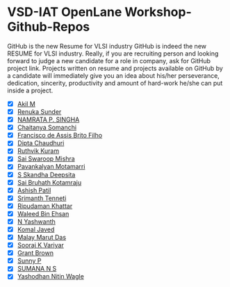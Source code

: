 # VSD-IAT OpenLane Workshop-Github-Repos
GitHub is the new Resume for VLSI industry  GitHub is indeed the new RESUME for VLSI industry. 
Really, if you are recruiting person and looking forward to judge a new candidate for a role in company, ask for GitHub project link. 
Projects written on resume and projects available on GitHub by a candidate will immediately give you an idea about his/her perseverance, dedication, sincerity, productivity and amount of hard-work he/she can put inside a project.

- [x] [Akil M](https://github.com/akilm/Physical-Design)
- [x] [Renuka Sunder](https://github.com/renu883/openlane_sky130)
- [x] [NAMRATA P. SINGHA](https://github.com/n-singha/PhysicalDesign_Workshop)
- [x] [Chaitanya Somanchi](https://github.com/Chaituvisu/PHYSICAL-DESIGN-Workshop.git)
- [x] [Francisco de Assis Brito Filho](https://github.com/britovski/vsdBasicPD)
- [x] [Dipta Chaudhuri](https://github.com/dipta30/VSD-PD-workshop)
- [x] [Ruthvik Kuram](https://github.com/rkuram/Beginner-Physical-design)
- [x] [Sai Swaroop Mishra](https://github.com/SaiSwaroopMishra/VSD-Physical-Design-Workshop)
- [x] [Pavankalyan Motamarri](https://github.com/pkmotam/PD_WORKSHOP_Using_Open_Source_Tools)
- [x] [S Skandha Deepsita](https://github.com/deepsita/vsdBasicPD)
- [x] [Sai Bruhath Kotamraju](https://github.com/Bruhath10/Physical-Design)
- [x] [Ashish Patil](https://github.com/patil19/OpenSourcePhyDesign)
- [x] [Srimanth Tenneti](https://github.com/srimanthtenneti/VSD-Advanced-Physical-Design-Workshop)
- [x] [Ripudaman Khattar](https://github.com/ripudamank2/OpenLANE-Sky130-Physical-Design-Workshop)
- [x] [Waleed Bin Ehsan](https://github.com/waleedbinehsan-lm/VSD-VLSI)
- [x] [N Yashwanth](https://github.com/YashwanthN09/Sky130_openLANE)
- [x] [Komal Javed](https://github.com/KomalJaved01/Physical-Design-using-openlane-Sky130/blob/main/README.md)
- [x] [Malay Marut Das](https://github.com/Code1983/VSD-VLSI-Workshop)
- [x] [Sooraj K Variyar](https://github.com/soorajkvl/openLANE-Sky130-Workshop)
- [x] [Grant Brown](https://gitlab.com/gab13c/openlane-workshop)
- [x] [Sunny P](https://github.com/reachsunny/OpenLANE_with_Google-Sky130-PDK)
- [x] [SUMANA N S](https://github.com/SUMANA-N-S/Advanced-Physical-Design-Workshop-using-openLANE---sky130.git)
- [x] [Yashodhan Nitin Wagle](https://github.com/yasho2249/openlane_pd_flow)
